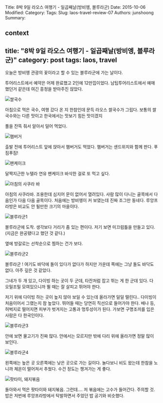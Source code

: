 Title: 8박 9일 라오스 여행기 - 일곱째날(방비엥, 블루라군)
Date: 2015-10-06
Modified:
Category:
Tags:
Slug: laos-travel-review-07
Authors: junshoong
Summary:


context
---
title: "8박 9일 라오스 여행기 - 일곱째날(방비엥, 블루라군)"
category: post
tags: laos, travel
---

오늘은 방비엥 관광의 꽃이라고 할 수 있는 블루라군에 가는 날이다.

투어리스트에서 예약은 어제 완료했고 2인에 12만낍이었다. 남팁투어리스트에서 예매했던거 같은데 여긴 흥정을 받아주진 않았다.

![쌀국수](/images/2015-10-06/laos07-01.jpg)


아침으로 먹은 국수, 여행 갔다 온 지 한참인데 문득 라오스 쌀국수가 그립다. 보통의 쌀국수와는 다른 맛이고 한국에서는 맛보기 힘든 맛이겠지

풀을 잔뜩 줘서 알아서 덜어 먹었다.

![햄버거](/images/2015-10-06/laos07-02.jpg)

출발 전에 투어리스트 앞에 앉아서 햄버거도 먹었다. 햄버거는 샌드위치와 함께 판다. 푸짐푸짐!

![팬케이크](/images/2015-10-06/laos07-03.jpg)


달짝지근한 누텔라 연유 팬케이크 바삭한 걸로 또 먹고 싶다.

![아침의 사쿠라 바](/images/2015-10-06/laos07-04.jpg)


아침의 사쿠라바. 조용한데 심지어 문이 없어서 열려있다. 사람 많이 다니는 골목에서 다음인가 다음 다음 골목이다. 처음에는 방비엥이 커 보였는데 진짜 조그만 동네다. 루앙프라방은 비교도 안 될만한 크기의 마을이다.

![블루라군1](/images/2015-10-06/laos07-05.jpg)

블루라군에 도착. 생각보다 거리가 좀 있는 편이다. 저기 보면 미끄럼틀을 만들고 있다. (지금은 완공됐다고 했던 것 같다.)

옆에 방갈로는 선착순으로 찜하는 건가 보다.

![블루라군2](/images/2015-10-06/laos07-06.jpg)

블루라군 ! 여기도 바닥에 돌이 있다가 없다가 하지만 가운데 쪽에는 그냥 돌도 바닥도 없다. 아주 깊은 것 같았다.

그네가 두 개 있고, 다이빙 하는 곳이 두 군데, 타잔처럼 잡고 뛰는 게 한 군데 있다. 다 오밀조밀 모여있으니까 뛸 때는 잘 살피고 뛰어야 한다.

저기 위에 다이빙 하는 곳이 높지 않아 보일 수 있는데 올라가면 덜덜 떨린다.. 다이빙이 처음이어서 그랬는지 참 높았다. 뛰어들 때는 당연히 직선으로 들어가야 한다. 배나 등, 허벅지로 떨어지면 피부가 벗겨지는 고통과 멍투성이가 된다. 가보면 구명조끼를 입은 사람은 다 한국인이다.

![블루라군3](/images/2015-10-06/laos07-07.jpg)


안에 보면 물고기가 진짜 많다. 안에서는 모르지만 밖에 다리 위에 올라가면 정말 많이 보인다.

![블루라군4](/images/2015-10-06/laos07-08.jpg)


왼쪽에는 높은 곳 오른쪽에는 낮은 곳으로 가는 길이다. 놀다보니 비도 왔는데 한참을 노니까 체온이 떨어져서 추웠다. 수건 정도는 챙겨가는 게 좋다.

![팟타이, 돼지볶음](/images/2015-10-06/laos07-09.jpg)

돌아와서 먹은 팟타이와 돼지볶음. 그런데.... 저 볶음에는 고수가 들어간다. 주의할 것. 밥은 저번에 루앙프라방에서 탁발하면서 주었던 밥 공기와 비슷했다.
